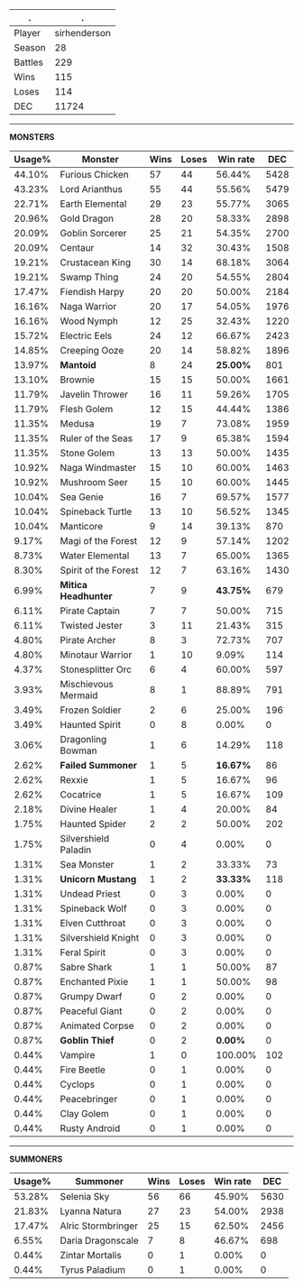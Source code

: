 .|.
|-|-
Player|sirhenderson
Season|28
Battles|229
Wins|115
Loses|114
DEC|11724

---
**MONSTERS**

Usage%|Monster|Wins|Loses|Win rate|DEC|
-|-|-|-|-|-|
44.10%|Furious Chicken|57|44|56.44%|5428|
43.23%|Lord Arianthus|55|44|55.56%|5479|
22.71%|Earth Elemental|29|23|55.77%|3065|
20.96%|Gold Dragon|28|20|58.33%|2898|
20.09%|Goblin Sorcerer|25|21|54.35%|2700|
20.09%|Centaur|14|32|30.43%|1508|
19.21%|Crustacean King|30|14|68.18%|3064|
19.21%|Swamp Thing|24|20|54.55%|2804|
17.47%|Fiendish Harpy|20|20|50.00%|2184|
16.16%|Naga Warrior|20|17|54.05%|1976|
16.16%|Wood Nymph|12|25|32.43%|1220|
15.72%|Electric Eels|24|12|66.67%|2423|
14.85%|Creeping Ooze|20|14|58.82%|1896|
13.97%|**Mantoid**|8|24|**25.00%**|801|
13.10%|Brownie|15|15|50.00%|1661|
11.79%|Javelin Thrower|16|11|59.26%|1705|
11.79%|Flesh Golem|12|15|44.44%|1386|
11.35%|Medusa|19|7|73.08%|1959|
11.35%|Ruler of the Seas|17|9|65.38%|1594|
11.35%|Stone Golem|13|13|50.00%|1435|
10.92%|Naga Windmaster|15|10|60.00%|1463|
10.92%|Mushroom Seer|15|10|60.00%|1445|
10.04%|Sea Genie|16|7|69.57%|1577|
10.04%|Spineback Turtle|13|10|56.52%|1345|
10.04%|Manticore|9|14|39.13%|870|
9.17%|Magi of the Forest|12|9|57.14%|1202|
8.73%|Water Elemental|13|7|65.00%|1365|
8.30%|Spirit of the Forest|12|7|63.16%|1430|
6.99%|**Mitica Headhunter**|7|9|**43.75%**|679|
6.11%|Pirate Captain|7|7|50.00%|715|
6.11%|Twisted Jester|3|11|21.43%|315|
4.80%|Pirate Archer|8|3|72.73%|707|
4.80%|Minotaur Warrior|1|10|9.09%|114|
4.37%|Stonesplitter Orc|6|4|60.00%|597|
3.93%|Mischievous Mermaid|8|1|88.89%|791|
3.49%|Frozen Soldier|2|6|25.00%|196|
3.49%|Haunted Spirit|0|8|0.00%|0|
3.06%|Dragonling Bowman|1|6|14.29%|118|
2.62%|**Failed Summoner**|1|5|**16.67%**|86|
2.62%|Rexxie|1|5|16.67%|96|
2.62%|Cocatrice|1|5|16.67%|109|
2.18%|Divine Healer|1|4|20.00%|84|
1.75%|Haunted Spider|2|2|50.00%|202|
1.75%|Silvershield Paladin|0|4|0.00%|0|
1.31%|Sea Monster|1|2|33.33%|73|
1.31%|**Unicorn Mustang**|1|2|**33.33%**|118|
1.31%|Undead Priest|0|3|0.00%|0|
1.31%|Spineback Wolf|0|3|0.00%|0|
1.31%|Elven Cutthroat|0|3|0.00%|0|
1.31%|Silvershield Knight|0|3|0.00%|0|
1.31%|Feral Spirit|0|3|0.00%|0|
0.87%|Sabre Shark|1|1|50.00%|87|
0.87%|Enchanted Pixie|1|1|50.00%|98|
0.87%|Grumpy Dwarf|0|2|0.00%|0|
0.87%|Peaceful Giant|0|2|0.00%|0|
0.87%|Animated Corpse|0|2|0.00%|0|
0.87%|**Goblin Thief**|0|2|**0.00%**|0|
0.44%|Vampire|1|0|100.00%|102|
0.44%|Fire Beetle|0|1|0.00%|0|
0.44%|Cyclops|0|1|0.00%|0|
0.44%|Peacebringer|0|1|0.00%|0|
0.44%|Clay Golem|0|1|0.00%|0|
0.44%|Rusty Android|0|1|0.00%|0|

---
**SUMMONERS**

Usage%|Summoner|Wins|Loses|Win rate|DEC|
-|-|-|-|-|-|
53.28%|Selenia Sky|56|66|45.90%|5630|
21.83%|Lyanna Natura|27|23|54.00%|2938|
17.47%|Alric Stormbringer|25|15|62.50%|2456|
6.55%|Daria Dragonscale|7|8|46.67%|698|
0.44%|Zintar Mortalis|0|1|0.00%|0|
0.44%|Tyrus Paladium|0|1|0.00%|0|
